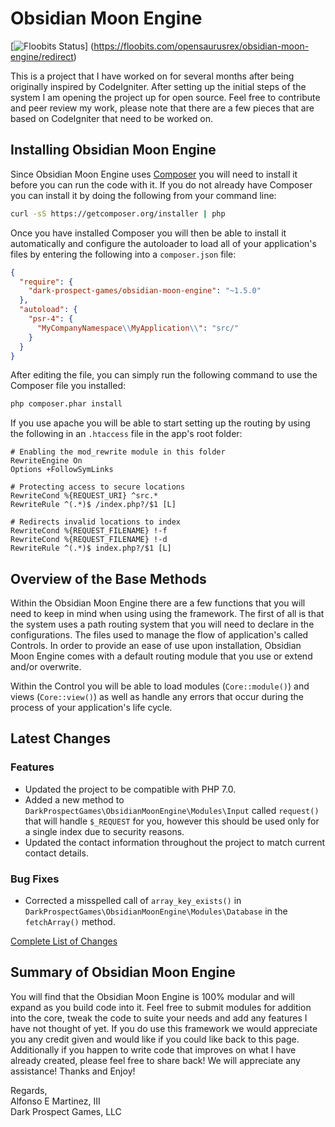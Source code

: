 Obsidian Moon Engine
====================

[![Floobits Status](https://floobits.com/opensaurusrex/obsidian-moon-engine.svg)]
(https://floobits.com/opensaurusrex/obsidian-moon-engine/redirect)

This is a project that I have worked on for several months after being originally inspired
by CodeIgniter. After setting up the initial steps of the system I am opening the
project up for open source. Feel free to contribute and peer review my work, please
note that there are a few pieces that are based on CodeIgniter that need to be worked on.

<a name="installing"></a>
## Installing Obsidian Moon Engine

Since Obsidian Moon Engine uses [Composer](http://getcomposer.org) you will need to install it before you can run the
code with it. If you do not already have Composer you can install it by doing the following from your command line:

```bash
curl -sS https://getcomposer.org/installer | php
```

Once you have installed Composer you will then be able to install it automatically and configure the autoloader to load
all of your application's files by entering the following into a `composer.json` file:

```json
{
  "require": {
    "dark-prospect-games/obsidian-moon-engine": "~1.5.0"
  },
  "autoload": {
    "psr-4": {
      "MyCompanyNamespace\\MyApplication\\": "src/"
    }
  }
}
```

After editing the file, you can simply run the following command to use the Composer file you installed:

```bash
php composer.phar install
```

If you use apache you will be able to start setting up the routing by using the following in an `.htaccess` file in the 
app's root folder:

```
# Enabling the mod_rewrite module in this folder
RewriteEngine On
Options +FollowSymLinks

# Protecting access to secure locations
RewriteCond %{REQUEST_URI} ^src.*
RewriteRule ^(.*)$ /index.php?/$1 [L]

# Redirects invalid locations to index
RewriteCond %{REQUEST_FILENAME} !-f
RewriteCond %{REQUEST_FILENAME} !-d
RewriteRule ^(.*)$ index.php?/$1 [L]
```

<a name="base-methods"></a>
## Overview of the Base Methods

Within the Obsidian Moon Engine there are a few functions that you will need to keep in mind when using using the 
framework. The first of all is that the system uses a path routing system that you will need to declare in the 
configurations. The files used to manage the flow of application's called Controls. In order to provide an ease of use 
upon installation, Obsidian Moon Engine comes with a default routing module that you use or extend and/or overwrite.

Within the Control you will be able to load modules (`Core::module()`) and views (`Core::view()`) as well as handle any 
errors that occur during the process of your application's life cycle.

<a name="latest-changes"></a>
## Latest Changes

<a name="latest-changes.features"></a>
### Features

- Updated the project to be compatible with PHP 7.0.
- Added a new method to `DarkProspectGames\ObsidianMoonEngine\Modules\Input` called `request()` that will handle
  `$_REQUEST` for you, however this should be used only for a single index due to security reasons.
- Updated the contact information throughout the project to match current contact details.

<a name="latest-changes.bug-fixes"></a>
### Bug Fixes

- Corrected a misspelled call of `array_key_exists()` in `DarkProspectGames\ObsidianMoonEngine\Modules\Database` in the 
  `fetchArray()` method.

[Complete List of Changes](CHANGELOG.md)

<a name="summary"></a>
## Summary of Obsidian Moon Engine

You will find that the Obsidian Moon Engine is 100% modular and will expand as you build code into it. Feel free to
submit modules for addition into the core, tweak the code to suite your needs and add any features I have not thought
of yet. If you do use this framework we would appreciate you any credit given and would like if you could like back to
this page. Additionally if you happen to write code that improves on what I have already created, please feel free to
share back! We will appreciate any assistance! Thanks and Enjoy!

Regards,  
Alfonso E Martinez, III  
Dark Prospect Games, LLC
